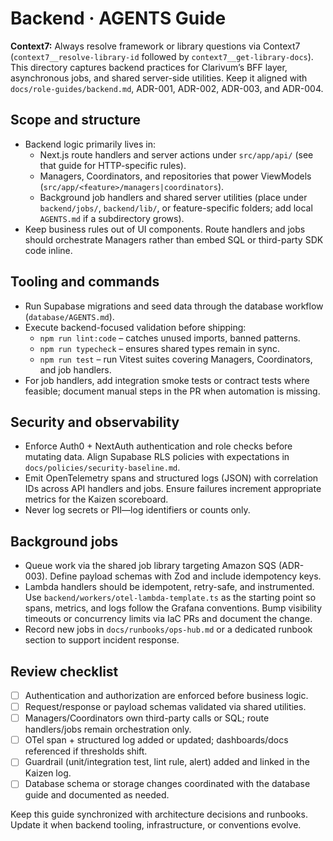 # Backend · AGENTS Guide

**Context7:** Always resolve framework or library questions via Context7 (`context7__resolve-library-id` followed by `context7__get-library-docs`).
This directory captures backend practices for Clarivum’s BFF layer, asynchronous jobs, and shared server-side utilities. Keep it aligned with `docs/role-guides/backend.md`, ADR-001, ADR-002, ADR-003, and ADR-004.

## Scope and structure

- Backend logic primarily lives in:
  - Next.js route handlers and server actions under `src/app/api/` (see that guide for HTTP-specific rules).
  - Managers, Coordinators, and repositories that power ViewModels (`src/app/<feature>/managers|coordinators`).
  - Background job handlers and shared server utilities (place under `backend/jobs/`, `backend/lib/`, or feature-specific folders; add local `AGENTS.md` if a subdirectory grows).
- Keep business rules out of UI components. Route handlers and jobs should orchestrate Managers rather than embed SQL or third-party SDK code inline.

## Tooling and commands

- Run Supabase migrations and seed data through the database workflow (`database/AGENTS.md`).
- Execute backend-focused validation before shipping:
  - `npm run lint:code` – catches unused imports, banned patterns.
  - `npm run typecheck` – ensures shared types remain in sync.
  - `npm run test` – run Vitest suites covering Managers, Coordinators, and job handlers.
- For job handlers, add integration smoke tests or contract tests where feasible; document manual steps in the PR when automation is missing.

## Security and observability

- Enforce Auth0 + NextAuth authentication and role checks before mutating data. Align Supabase RLS policies with expectations in `docs/policies/security-baseline.md`.
- Emit OpenTelemetry spans and structured logs (JSON) with correlation IDs across API handlers and jobs. Ensure failures increment appropriate metrics for the Kaizen scoreboard.
- Never log secrets or PII—log identifiers or counts only.

## Background jobs

- Queue work via the shared job library targeting Amazon SQS (ADR-003). Define payload schemas with Zod and include idempotency keys.
- Lambda handlers should be idempotent, retry-safe, and instrumented. Use `backend/workers/otel-lambda-template.ts` as the starting point so spans, metrics, and logs follow the Grafana conventions. Bump visibility timeouts or concurrency limits via IaC PRs and document the change.
- Record new jobs in `docs/runbooks/ops-hub.md` or a dedicated runbook section to support incident response.

## Review checklist

- [ ] Authentication and authorization are enforced before business logic.
- [ ] Request/response or payload schemas validated via shared utilities.
- [ ] Managers/Coordinators own third-party calls or SQL; route handlers/jobs remain orchestration only.
- [ ] OTel span + structured log added or updated; dashboards/docs referenced if thresholds shift.
- [ ] Guardrail (unit/integration test, lint rule, alert) added and linked in the Kaizen log.
- [ ] Database schema or storage changes coordinated with the database guide and documented as needed.

Keep this guide synchronized with architecture decisions and runbooks. Update it when backend tooling, infrastructure, or conventions evolve.
